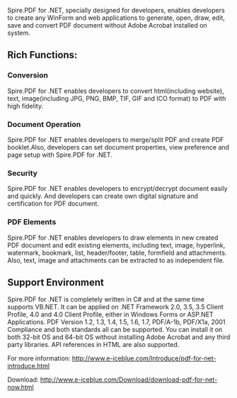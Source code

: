 Spire.PDF for .NET, specially designed for developers, enables developers to create any WinForm and web applications to generate, open, draw, edit, save and convert PDF document without Adobe Acrobat installed on system.

## Rich Functions: ##

### Conversion ###

Spire.PDF for .NET enables developers to convert html(including website), text, image(including JPG, PNG, BMP, TIF, GIF and ICO format) to PDF with high fidelity.

### Document Operation ###

Spire.PDF for .NET enables developers to merge/split PDF and create PDF booklet.Also, developers can set document properties, view preference and page setup with Spire.PDF for .NET.

### Security ###

Spire.PDF for .NET enables developers to encrypt/decrypt document easily and quickly. And developers can create own digital signature and certification for PDF document.

### PDF Elements ###

Spire.PDF for .NET enables developers to draw elements in new created PDF document and edit existing elements, including text, image, hyperlink, watermark, bookmark, list, header/footer, table, formfield and attachments. Also, text, image and attachments can be extracted to as independent file.

## Support Environment ##

Spire.PDF for .NET is completely written in C# and at the same time supports VB.NET. It can be applied on .NET Framework 2.0, 3.5, 3.5 Client Profile, 4.0 and 4.0 Client Profile, either in Windows Forms or ASP.NET Applications. PDF Version 1.2, 1.3, 1.4, 1.5, 1.6, 1.7, PDF/A-1b, PDF/X1a, 2001 Compliance and both standards all can be supported. You can install it on both 32-bit OS and 64-bit OS without installing Adobe Acrobat and any third party libraries. API references in HTML are also supported.

For more information: http://www.e-iceblue.com/Introduce/pdf-for-net-introduce.html

Download: http://www.e-iceblue.com/Download/download-pdf-for-net-now.html